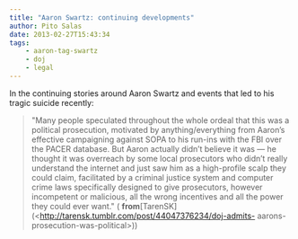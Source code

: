 ```yaml
---
title: "Aaron Swartz: continuing developments"
author: Pito Salas
date: 2013-02-27T15:43:34
tags:
    - aaron-tag-swartz
    - doj
    - legal
---
```




In the continuing stories around Aaron Swartz and events that led to his
tragic suicide recently:

> "Many people speculated throughout the whole ordeal that this was a
> political prosecution, motivated by anything/everything from Aaron’s
> effective campaigning against SOPA to his run-ins with the FBI over the
> PACER database. But Aaron actually didn’t believe it was — he thought it was
> overreach by some local prosecutors who didn’t really understand the
> internet and just saw him as a high-profile scalp they could claim,
> facilitated by a criminal justice system and computer crime laws
> specifically designed to give prosecutors, however incompetent or malicious,
> all the wrong incentives and all the power they could ever want." (
> **from**[TarenSK](<http://tarensk.tumblr.com/post/44047376234/doj-admits-
> aarons-prosecution-was-political>))


